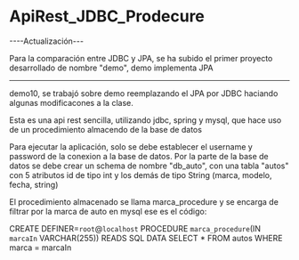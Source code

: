 # ApiRest_JDBC_Prodecure

----Actualización---

Para la comparación entre JDBC y JPA, se ha subido el primer proyecto desarrollado de nombre "demo", demo implementa JPA

---------------------
demo10, se trabajó sobre demo reemplazando el JPA por JDBC haciando algunas modificacones a la clase.

Esta es una api rest sencilla, utilizando jdbc, spring y mysql, que hace uso de un procedimiento almacendo de la base de datos

Para ejecutar la aplicación, solo se debe establecer el username y password de la conexion a la base de datos. 
Por la parte de la base de datos se debe crear un schema de nombre "db_auto", con una tabla "autos" con 5 atributos id de tipo int
y los demás de tipo String (marca, modelo, fecha, string)

El procedimiento almacenado se llama marca_procedure y se encarga de filtrar por la marca de auto
en mysql ese es el código:

CREATE DEFINER=`root`@`localhost` PROCEDURE `marca_procedure`(IN `marcaIn` VARCHAR(255))
    READS SQL DATA
SELECT * FROM autos WHERE marca = marcaIn
